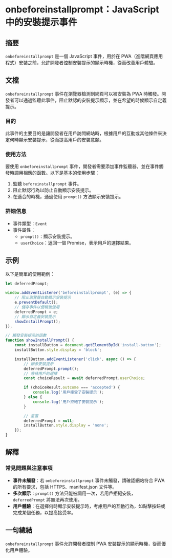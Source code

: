 <!--
Meta Description: # onbeforeinstallprompt：JavaScript 中的安裝提示事件 ## 摘要 `onbeforeinstallprompt` 是一個 JavaScript 事件，用於在 PWA（進階網頁應用程式）安裝之前，允許開發者控制安裝提示的顯示時機，從而改善用戶體驗。 ## 文檔 `on...
Meta Keywords: onbeforeinstallprompt, deferredprompt, pwa, prompt, installbutton
-->

# onbeforeinstallprompt：JavaScript 中的安裝提示事件

## 摘要
`onbeforeinstallprompt` 是一個 JavaScript 事件，用於在 PWA（進階網頁應用程式）安裝之前，允許開發者控制安裝提示的顯示時機，從而改善用戶體驗。

## 文檔
`onbeforeinstallprompt` 事件在瀏覽器檢測到網頁可以被安裝為 PWA 時觸發。開發者可以通過監聽此事件，阻止默認的安裝提示顯示，並在希望的時候顯示自定義提示。

### 目的
此事件的主要目的是讓開發者在用戶訪問網站時，根據用戶的互動或其他條件來決定何時顯示安裝提示，從而提高用戶的安裝意願。

### 使用方法
要使用 `onbeforeinstallprompt` 事件，開發者需要添加事件監聽器，並在事件觸發時調用相應的函數。以下是基本的使用步驟：

1. 監聽 `beforeinstallprompt` 事件。
2. 阻止默認行為以防止自動顯示安裝提示。
3. 在適合的時機，通過使用 `prompt()` 方法顯示安裝提示。

### 詳細信息
- 事件類型：`Event`
- 事件屬性：
  - `prompt()`：顯示安裝提示。
  - `userChoice`：返回一個 Promise，表示用戶的選擇結果。

## 示例
以下是簡單的使用範例：

```javascript
let deferredPrompt;

window.addEventListener('beforeinstallprompt', (e) => {
    // 阻止瀏覽器自動顯示安裝提示
    e.preventDefault();
    // 儲存事件以便稍後使用
    deferredPrompt = e;
    // 顯示自定義安裝提示
    showInstallPrompt();
});

// 觸發安裝提示的函數
function showInstallPrompt() {
    const installButton = document.getElementById('install-button');
    installButton.style.display = 'block';

    installButton.addEventListener('click', async () => {
        // 顯示安裝提示
        deferredPrompt.prompt();
        // 等待用戶的選擇
        const choiceResult = await deferredPrompt.userChoice;

        if (choiceResult.outcome === 'accepted') {
            console.log('用戶接受了安裝提示');
        } else {
            console.log('用戶拒絕了安裝提示');
        }

        // 重置
        deferredPrompt = null;
        installButton.style.display = 'none';
    });
}
```

## 解釋
### 常見問題與注意事項
- **事件未觸發**：若 `onbeforeinstallprompt` 事件未觸發，請確認網站符合 PWA 的所有要求，包括 HTTPS、manifest.json 文件等。
- **多次顯示**：`prompt()` 方法只能被調用一次，若用戶拒絕安裝，`deferredPrompt` 將無法再次使用。
- **用戶體驗**：在選擇何時顯示安裝提示時，考慮用戶的互動行為，如點擊按鈕或完成某個任務，以提高接受率。

## 一句總結
`onbeforeinstallprompt` 事件允許開發者控制 PWA 安裝提示的顯示時機，從而優化用戶體驗。